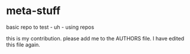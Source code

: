 meta-stuff
==========

basic repo to test - uh - using repos

this is my contribution. please add me to the AUTHORS file.
I have edited this file again.
